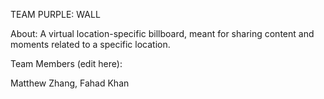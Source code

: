TEAM PURPLE: WALL

About: A virtual location-specific billboard, meant for sharing content and moments related to a specific location.

Team Members (edit here):

Matthew Zhang, Fahad Khan
